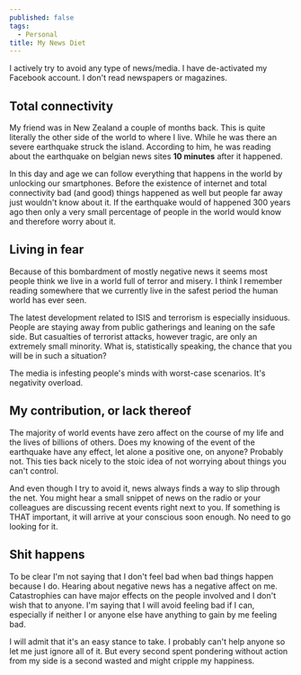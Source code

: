 ```yaml
---
published: false
tags:
  - Personal
title: My News Diet
---
```

I actively try to avoid any type of news/media. I have de-activated my Facebook account. I don't read newspapers or magazines. 

## Total connectivity

My friend was in New Zealand a couple of months back. This is quite literally the other side of the world to where I live. While he was there an severe earthquake struck the island. According to him, he was reading about the earthquake on belgian news sites **10 minutes** after it happened. 

In this day and age we can follow everything that happens in the world by unlocking our smartphones. Before the existence of internet and total connectivity bad (and good) things happened as well but people far away just wouldn't know about it. If the earthquake would of happened 300 years ago then only a very small percentage of people in the world would know and therefore worry about it.

## Living in fear

Because of this bombardment of mostly negative news it seems most people think we live in a world full of terror and misery. I think I remember reading somewhere that we currently live in the safest period the human world has ever seen. 

The latest development related to ISIS and terrorism is especially insiduous. People are staying away from public gatherings and leaning on the safe side. But casualties of terrorist attacks, however tragic, are only an extremely small minority. What is, statistically speaking, the chance that you will be in such a situation? 

The media is infesting people's minds with worst-case scenarios. It's negativity overload.

## My contribution, or lack thereof

The majority of world events have zero affect on the course of my life and the lives of billions of others. Does my knowing of the event of the earthquake have any effect, let alone a positive one, on anyone? Probably not. This ties back nicely to the stoic idea of not worrying about things you can't control. 

And even though I try to avoid it, news always finds a way to slip through the net. You might hear a small snippet of news on the radio or your colleagues are discussing recent events right next to you. If something is THAT important, it will arrive at your conscious soon enough. No need to go looking for it.

## Shit happens

To be clear I'm not saying that I don't feel bad when bad things happen because I do. Hearing about negative news has a negative affect on me. Catastrophies can have major effects on the people involved and I don't wish that to anyone. I'm saying that I will avoid feeling bad if I can, especially if neither I or anyone else have anything to gain by me feeling bad.

I will admit that it's an easy stance to take. I probably can't help anyone so let me just ignore all of it.  But every second spent pondering without action from my side is a second wasted and might cripple my happiness.

